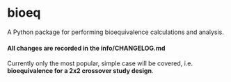 # bioeq

A Python package for performing bioequivalence calculations and analysis.

#### All changes are recorded in the info/CHANGELOG.md

Currently only the most popular, simple case will be covered, i.e. **bioequivalence for a 2x2 crossover study design**. 